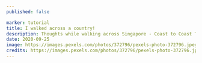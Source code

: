 ```yaml
---
published: false

marker: tutorial
title: I walked across a country!
description: Thoughts while walking across Singapore - Coast to Coast Trail
date: 2020-09-25
image: https://images.pexels.com/photos/372796/pexels-photo-372796.jpeg?auto=compress&cs=tinysrgb&dpr=2&h=750&w=1260
credits: https://images.pexels.com/photos/372796/pexels-photo-372796.jpeg
---
```

